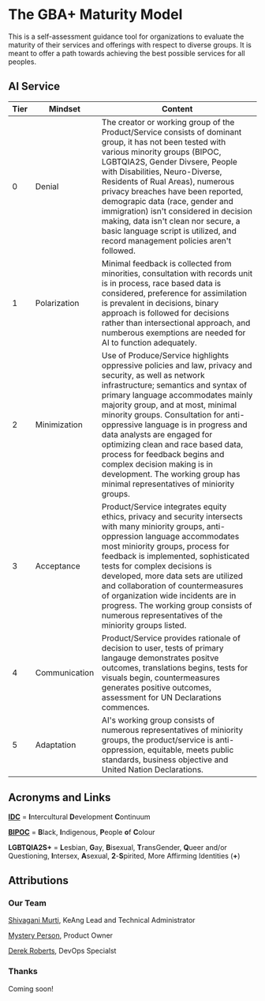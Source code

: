 # The GBA+ Maturity Model

This is a self-assessment guidance tool for organizations to evaluate the maturity of their services and offerings with respect to diverse groups. It is meant to offer a path towards achieving the best possible services for all peoples.


## AI Service

Tier | Mindset | Content
------------ | ------------- | -------------
0 | Denial | The creator or working group of the Product/Service consists of dominant group, it has not been tested with various minority groups (BIPOC, LGBTQIA2S, Gender Divsere, People with Disabilities, Neuro-Diverse, Residents of Rual Areas), numerous privacy breaches have been reported, demograpic data (race, gender and immigration) isn't considered in decision making, data isn't clean nor secure, a basic language script is utilized, and record management policies aren't followed.
1 | Polarization | Minimal feedback is collected from minorities, consultation with records unit is in process, race based data is considered, preference for assimilation is prevalent in decisions, binary approach is followed for decisions rather than intersectional approach, and numberous exemptions are needed for AI to function adequately.
2 | Minimization | Use of Produce/Service highlights oppressive policies and law, privacy and security, as well as network infrastructure; semantics and syntax of primary language accommodates mainly majority group, and at most, minimal minority groups. Consultation for anti-oppressive language is in progress and data analysts are engaged for optimizing clean and race based data, process for feedback begins and complex decision making is in development. The working group has minimal representatives of miniority groups.
3 | Acceptance | Product/Service integrates equity ethics, privacy and security intersects with many miniority groups, anti-oppression language accommodates most miniority groups, process for feedback is implemented, sophisticated tests for complex decisions is developed, more data sets are utilized and collaboration of countermeasures of organization wide incidents are in progress. The working group consists of numerous representatives of the miniority groups listed.
4 | Communication | Product/Service provides rationale of decision to user, tests of primary langauge demonstrates positve outcomes, translations begins, tests for visuals begin, countermeasures generates positive outcomes, assessment for UN Declarations commences.
5 | Adaptation | AI's working group consists of numerous representatives of miniority groups, the product/service is anti-oppression, equitable, meets public standards, business objective and United Nation Declarations.

## Acronyms and Links

[**IDC**](https://idiinventory.com/generalinformation/the-intercultural-development-continuum-idc/) = **I**ntercultural **D**evelopment **C**ontinuum

[**BIPOC**](https://www.thebipocproject.org/) = **B**lack, **I**ndigenous, **P**eople **o**f **C**olour

**LGBTQIA2S+** = **L**esbian, **G**ay, **B**isexual, **T**ransGender, **Q**ueer and/or Questioning, **I**ntersex, **A**sexual, **2**-**S**pirited, More Affirming Identities (**+**)

## Attributions

### Our Team

[Shivagani Murti](https://github.com/zoyavit), KeAng Lead and Technical Administrator

[Mystery Person](https://i.gifer.com/20Pi.gif), Product Owner

[Derek Roberts](https://github.com/derekroberts), DevOps Specialst

### Thanks

Coming soon!